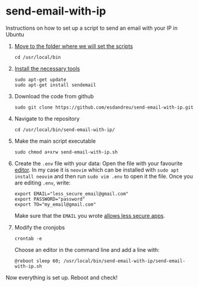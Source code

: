 # send-email-with-ip
Instructions on how to set up a script to send an email with your IP in Ubuntu

1. [Move to the folder where we will set the
scripts](https://askubuntu.com/a/465209)
	```
	cd /usr/local/bin
	```

2. [Install the necessary
tools](https://tecadmin.net/send-email-from-gmail-smtp-via-linux-command/)
	```
	sudo apt-get update
	sudo apt-get install sendemail
	```

3. Download the code from github
	```
	sudo git clone https://github.com/esdandreu/send-email-with-ip.git
	```

4. Navigate to the repository
	```
	cd /usr/local/bin/send-email-with-ip/
	```

5. Make the main script executable
	```
	sudo chmod a+xrw send-email-with-ip.sh
	```

6. Create the `.env` file with your data: Open the file with your favourite
[editor](https://www.informit.com/articles/article.aspx?p=1226928&seqNum=3). In
my case it is `neovim` which can be installed with `sudo apt install neovim`
and then run `sudo vim .env` to open it the file. Once you are editing `.env`,
write:
	```
	export EMAIL="less_secure_email@gmail.com"
	export PASSWORD="password"
	export TO="my_email@gmail.com"
	```

    Make sure that the `EMAIL` you wrote [allows less secure
    apps](https://support.google.com/accounts/answer/6010255?hl=en).

8. Modify the cronjobs
	```
	crontab -e
	```
	Choose an editor in the command line and add a line with:
	```
	@reboot sleep 60; /usr/local/bin/send-email-with-ip/send-email-with-ip.sh
	```

Now everything is set up. Reboot and check!
